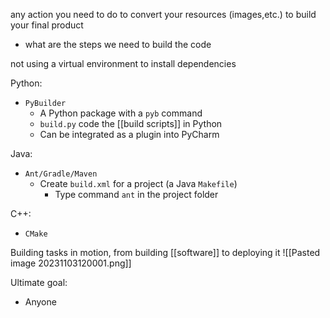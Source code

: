 any action you need to do to convert your resources (images,etc.) to build your final product
- what are the steps we need to build the code

not using a virtual environment to install dependencies

Python:
- `PyBuilder`
	- A Python package with a `pyb` command
	- `build.py` code the [[build scripts]] in Python
	- Can be integrated as a plugin into PyCharm

Java:
- `Ant/Gradle/Maven`
	- Create `build.xml` for a project (a Java `Makefile`)
		- Type command `ant` in the project folder

C++:
- `CMake`

Building tasks in motion, from building [[software]] to deploying it
![[Pasted image 20231103120001.png]]

Ultimate goal:
- Anyone